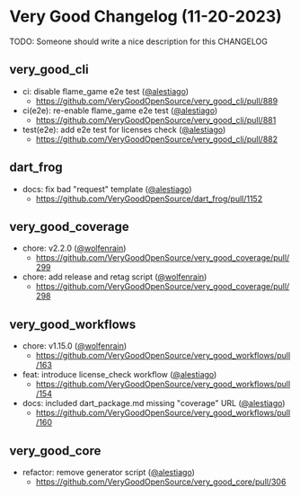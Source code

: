# Very Good Changelog (11-20-2023)

TODO: Someone should write a nice description for this CHANGELOG

## very_good_cli
- ci: disable flame_game e2e test ([@alestiago](https://github.com/alestiago))
	- https://github.com/VeryGoodOpenSource/very_good_cli/pull/889
- ci(e2e): re-enable flame_game e2e test ([@alestiago](https://github.com/alestiago))
	- https://github.com/VeryGoodOpenSource/very_good_cli/pull/881
- test(e2e): add e2e test for licenses check ([@alestiago](https://github.com/alestiago))
	- https://github.com/VeryGoodOpenSource/very_good_cli/pull/882

## dart_frog
- docs: fix bad "request" template ([@alestiago](https://github.com/alestiago))
	- https://github.com/VeryGoodOpenSource/dart_frog/pull/1152

## very_good_coverage
- chore: v2.2.0 ([@wolfenrain](https://github.com/wolfenrain))
	- https://github.com/VeryGoodOpenSource/very_good_coverage/pull/299
- chore: add release and retag script ([@wolfenrain](https://github.com/wolfenrain))
	- https://github.com/VeryGoodOpenSource/very_good_coverage/pull/298

## very_good_workflows
- chore: v1.15.0 ([@wolfenrain](https://github.com/wolfenrain))
	- https://github.com/VeryGoodOpenSource/very_good_workflows/pull/163
- feat: introduce license_check workflow ([@alestiago](https://github.com/alestiago))
	- https://github.com/VeryGoodOpenSource/very_good_workflows/pull/154
- docs: included dart_package.md missing "coverage" URL ([@alestiago](https://github.com/alestiago))
	- https://github.com/VeryGoodOpenSource/very_good_workflows/pull/160

## very_good_core
- refactor: remove generator script ([@alestiago](https://github.com/alestiago))
	- https://github.com/VeryGoodOpenSource/very_good_core/pull/306
